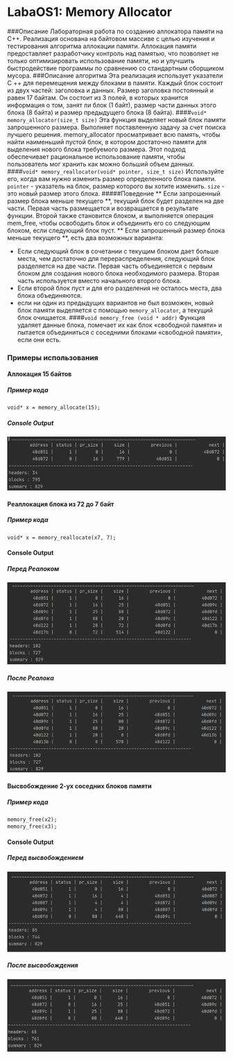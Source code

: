 # LabaOS1: Memory Allocator
###Описание
Лабораторная работа по созданию аллокатора памяти на С++.
Реализация основана на байтовом массиве с целью изучения и тестирования алгоритма аллокации памяти.
Аллокация памяти предоставляет разработчику контроль над памятью, что позволяет не только оптимизировать использование памяти,
но и улучшить быстродействие программы по сравнению со стандартным сборщиком мусора.
###Описание алгоритма
Эта реализация использует указатели C ++ для перемещения между блоками в памяти.
Каждый блок состоит из двух частей: заголовка и данных.
Размер заголовка постоянный и равен 17 байтам.
Он состоит из 3 полей, в которых хранится информация о том, занят ли блок (1 байт),
размер части данных этого блока (8 байта) и размер предыдущего блока (8 байта).
####`void* memory_allocator(size_t size)`
Эта функция выделяет новый блок памяти запрошенного размера.
Выполняет поставленную задачу за счет поиска лучшего решения.
memory_allocator просматривает всю память, чтобы найти наименьший пустой блок,
в котором достаточно памяти для выделения нового блока требуемого размера.
Этот подход обеспечивает рациональное использование памяти,
чтобы пользователь мог хранить как можно больший объем данных.
####`void* memory_reallocator(void* pointer, size_t size)`
Используйте его, когда вам нужно изменить размер определенного блока памяти.
`pointer` - указатель на блок, размер которого вы хотите изменить.
`size` - это новый размер этого блока.
#####Поведение
** Если запрошенный размер блока меньше текущего **,
текущий блок будет разделен на две части.
Первая часть размещается и возвращается в результате функции.
Второй также становится блоком, и выполняется операция mem_free,
чтобы освободить блок и объединить его со следующим блоком, если следующий блок пуст.
** Если запрошенный размер блока меньше текущего **, есть два возможных варианта:
- Если следующий блок в сочетании с текущим блоком дает больше места,
 чем достаточно для перераспределения, следующий блок разделяется на две части.
  Первая часть объединяется с первым блоком для создания нового блока необходимого размера. Вторая часть используется вместо начального второго блока.
- Если второй блок пуст и для его разделения не осталось места, два блока объединяются.
- если ни один из предыдущих вариантов не был возможен,
новый блок памяти выделяется с помощью `memory_allocator`, а текущий блок очищается.
####`void memory_free (void * addr)`
Функция удаляет данные блока, помечает их как блок «свободной памяти» и
пытается объединиться с соседними блоками «свободной памяти», если они есть.
### Примеры использования
#### Аллокация 15 байтов
##### Пример кода
```
void* x = memory_allocate(15);
```
##### Console Output
![Allocate 15 bytes](img/memory_allocator.png)

#### Реаллокация блока из 72 до 7 байт
##### Пример кода
```
void* x = memory_reallocate(x7, 7);
```
#### Console Output
##### Перед Реалоком
![Pre-realocate memory](img/pre_realloc.png)
##### После Реалока
![Realocate memory](img/post_realloc.png)

#### Высвобождение 2-ух соседних блоков памяти
##### Пример кода
```
memory_free(x2);
memory_free(x3);
```
#### Console Output
##### Перед высвобождением
![Free Memory](img/pre_free.png "Free the memory")
##### После высвобождения
![Free Memory](img/post_free.png "Free the memory")